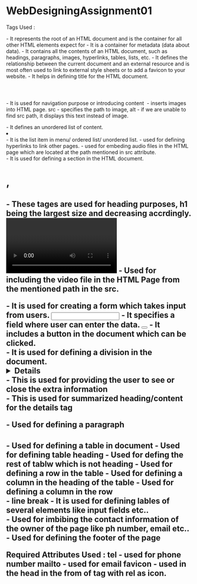 # WebDesigningAssignment01
Tags Used :
<html></html> - It represents the root of an HTML document and is the container for all other HTML elements expect for 
<head></head> - It is a container for metadata (data about data).
<body></body> - It contains all the contents of an HTML document, such as headings, paragraphs, images, hyperlinks, tables, lists, etc.
<link/> - It defines the relationship between the current document and an external resource and is most often used to link to external style sheets or to add a favicon to your website.
<title></title> - It helps in defining title for the HTML document.
<header></header> -  It is used for navigation purpose or introducing content
<img/> - inserts images into HTML page. src - specifies the path to image, alt - if we are unable to find src path, it displays this text instead of image.
<menu></menu> - It defines an unordered list of content.
<li></li> - It is the list item in menu/ ordered list/ unordered list.
<a></a> - used for defining hyperlinks to link other pages.
<audio></audio> - used for embeding audio files in the HTML page which are located at the path mentioned in src attribute.
<section></section> - It is used for defining a section in the HTML document.
<h1>, <h2> -  These tages are used for heading purposes, h1 being the largest size and decreasing accrdingly.
<video></video> - Used for including the video file in the HTML Page from the mentioned path in the src.
<form></form> - It is used for creating a form which takes input from users.
<input></input> - It specifies a field where user can enter the data.
<button></button> - It includes a button in the document which can be clicked.
<div></div> - It is used for defining a division in the document.
<details></details> - This is used for providing the user to see or close the extra information
<summary></summary> - This is used for summarized heading/content for the details tag
<p></p> - Used for defining a paragraph
<table></table> - Used for defining a table in document
<thead></thead> - Used for defining table heading
<tbody></tbody> - Used for defing the rest of tablw which is not heading
<tr></tr> - Used for defining a row in the table
<th></th> - Used for defining a column in the heading of the table
<td></td> - Used for defining a column in the row
<br> - line break
<label></label> - It is used for defining lables of several elements like input fields etc..
<address></address> - Used for imbibing the contact information of the owner of the page like ph number, email etc..
<footer></footer> -  Used for defining the footer of the page

Required Attributes Used :
tel - used for phone number
mailto - used for email
favicon - used in the head in the from of <link> tag with rel as icon.



